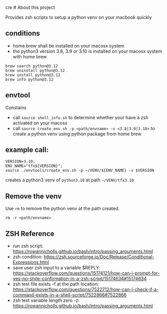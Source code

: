 cre # About this project

Provides zsh scripts to setup a python venv on your macbook quickly

## conditions
- home brew shall be installed on your macosx system
- the python3 version 3.8, 3.9 or 3.10 is installed on your macosx system with home brew

```shell
brew search python@3.12
brew uninstall python@3.12
brew install python@3.12
brew info python@3.12
```

## envtool
Constains
- call `source shell_info.sh` to determine whether your have a zsh activated on your macosx
- call `source create_env.sh -p <path/envname> -v <3.8|3.9|3.10>` to create a python venv using python package from home brew

## example call:
```shell
VERSION=3.10;
ENV_NAME="tfx${VERSION}";
source ./envtools/create_env.sh -p ~/VENV/${ENV_NAME} -v $VERSION
```
creates a python3 venv of `python3.10` at path `~/VENV/tfx3.10` 

## Remove the venv
Use `rm` to remove the python venv at the path created.
```console
rm -r <path/envname>
```

## ZSH Reference
* run zsh script: https://rowannicholls.github.io/bash/intro/passing_arguments.html
* zsh condition: https://zsh.sourceforge.io/Doc/Release/Conditional-Expressions.html
* save user zsh input to a variable $REPLY: https://stackoverflow.com/questions/15174121/how-can-i-prompt-for-yes-no-style-confirmation-in-a-zsh-script/15174634#15174634
* zsh test file exists -f at the path location: https://stackoverflow.com/questions/7522712/how-can-i-check-if-a-command-exists-in-a-shell-script/7522866#7522866
* zsh test variable length zero -z: https://rowannicholls.github.io/bash/intro/passing_arguments.html
